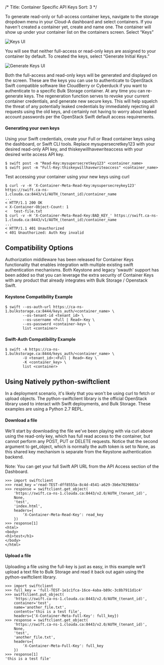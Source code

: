 /*
Title: Container Specific API Keys
Sort: 3
*/

To generate read-only or full-access container keys, navigate to the storage 
dropdown menu in your Cloud-A dashboard and select containers. If you 
haven't created a container yet, create and name one. The container will 
show up under your container list on the containers screen. Select “Keys”

![Keys UI](/img/content/bulk-storage/container-keys1.png "Keys Button")

You will see that neither full-access or read-only keys are assigned to your 
container by default. To created the keys, select “Generate Initial Keys.”

![Generate Keys UI](/img/content/bulk-storage/container-keys2.png "Generate Keys")

Both the full-access and read-only keys will be generated and displayed on 
the screen. These are the keys you can use to authenticate to OpenStack 
Swift compatible software like CloudBerry or Cyberduck if you want to 
authenticate to a specific Bulk Storage container. At any time you can 
re-generate keys. The regeneration function serves to revoke your current 
container credentials, and generate new secure keys. This will help squelch 
the threat of any potentially leaked credentials by immediately rejecting 
all requests using the old keys, and certainly not having to worry about 
leaked account passwords per the OpenStack Swift default access requirements.

#### Generating your own keys 

Using your Swift credentials, create your Full or Read container keys using 
the dashboard, or Swift CLI tools. Replace mysupersecretkey123 with your 
desired read-only API key, and thiskeywillhavewriteaccess with your desired 
write access API key.

```asciidoc
$ swift post -m "Read-Key:mysupersecretkey123" <container_name> 
$ swift post -m "Full-Key:thiskeywillhavewriteaccess" <container_name>
```
    
Test accessing your container using your new keys using curl

```asciidoc
$ curl -v -H 'X-Container-Meta-Read-Key:mysupersecreykey123' https://swift.ca-ns-1.clouda.ca:8443/v1/AUTH_(tenant_id)/container_name
... 
< HTTP/1.1 200 OK 
< X-Container-Object-Count: 1 
<   test-file.txt  
$ curl -v -H 'X-Container-Meta-Read-Key:BAD_KEY_' https://swift.ca-ns-1.clouda.ca:8443/v1/AUTH_(tenant_id)/container_name
... 
< HTTP/1.1 401 Unauthorized 
< 401 Unauthorized: Auth Key invalid
```
    
## Compatibility Options

Authorization middleware has been released for Container Keys functionality
that enables integration with multiple existing swift authentication mechanisms. 
Both Keystone and legacy 'swauth' support has been added so that you can
leverage the extra security of Container Keys with any product that already
integrates with Bulk Storage / Openstack Swift.

#### Keystone Compatibility Example

```asciidoc
$ swift --os-auth-url https://ca-ns-1.bulkstorage.ca:8444/keys_auth/<container_name> \
        --os-tenant-id <tenant_id> \
        --os-username <Full | Read>-Key \
        --os-password <container-key> \
        list <container>
```

#### Swift-Auth Compatibility Example

```asciidoc
$ swift -A https://ca-ns-1.bulkstorage.ca:8444/keys_auth/<container_name> \
        -U <tenant_id>:<Full | Read>-Key \
        -K <container_key> \
        list <container>
```

## Using Natively python-swiftclient 

In a deployment scenario, it's likely that you won't be using curl to fetch 
or upload objects. The python-swiftclient library is the official OpenStack 
library used to interact with Swift deployments, and Bulk Storage. These 
examples are using a Python 2.7 REPL.

#### Download a file

We'll start by downloading the file we've been playing with via curl above 
using the read-only key, which has full read access to the container, but 
cannot perform any POST, PUT or DELETE requests. Notice that the second 
argument to get\_object, which is normally the auth token is set to None, as 
this shared key mechanism is separate from the Keystone authentication backend.

Note: You can get your full Swift API URL from the API Access section of the Dashboard.

```asciidoc
>>> import swiftclient
>>> read_key ='read-TEST-dff8555a-8c4d-4541-a629-3b6e7029803a'
>>> response = swiftclient.get_object(
    'https://swift.ca-ns-1.clouda.ca:8443/v2.0/AUTH_(tenant_id)', 
    None, 
    'test', 
    'index.html', 
    headers={
        'X-Container-Meta-Read-Key': read_key
    })
>>> response[1]
<html>
<body>
<h1>test</h1>
</body>
</html>
```

#### Upload a file

Uploading a file using the full-key is just as easy, in this example we'll 
upload a text file to Bulk Storage and read it back out again using the 
python-swiftclient library.

```asciidoc
>>> import swiftclient
>>> full_key = 'full-TEST-1e1c1fca-16ce-4aba-b89c-3c8b7911d1c4'
>>> swiftclient.put_object(
    'https://swift.ca-ns-1.clouda.ca:8443/v2.0/AUTH_(tenant_id)', 
    container='test', 
    name='another_file.txt', 
    contents='this is a test file', 
    headers={'X-Container-Meta-Full-Key': full_key})
>>> response = swiftclient.get_object(
    'https://swift.ca-ns-1.clouda.ca:8443/v2.0/AUTH_(tenant_id)', 
    None,
    'test', 
    'another_file.txt', 
    headers={
        'X-Container-Meta-Full-Key': full_key
    })
>>> response[1]
'this is a test file'
```
